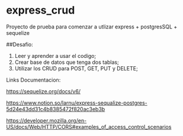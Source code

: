 # express_crud

Proyecto de prueba para comenzar a utlizar express + postgresSQL + sequelize

##Desafio:
1) Leer y aprender a usar el codigo;
2) Crear base de datos que tenga dos tablas;
3) Utilizar los CRUD para POST, GET, PUT y DELETE;

Links Documentacion:

https://sequelize.org/docs/v6/

https://www.notion.so/larnu/express-sequalize-postgres-5d24e43dd31c4b8385472f820ac3eb3b

https://developer.mozilla.org/en-US/docs/Web/HTTP/CORS#examples_of_access_control_scenarios
